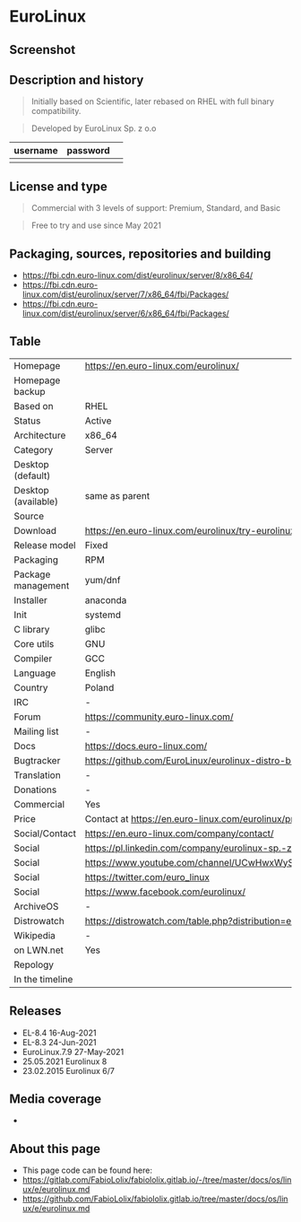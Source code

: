 # EuroLinux

## Screenshot


## Description and history

> Initially based on Scientific, later rebased on RHEL with full binary compatibility.

> Developed by EuroLinux Sp. z o.o

| username | password |  |
|----------|----------|--|
|  |  |  |


## License and type

> Commercial with 3 levels of support: Premium, Standard, and Basic

> Free to try and use since May 2021


## Packaging, sources, repositories and building

>

* https://fbi.cdn.euro-linux.com/dist/eurolinux/server/8/x86_64/
* https://fbi.cdn.euro-linux.com/dist/eurolinux/server/7/x86_64/fbi/Packages/
* https://fbi.cdn.euro-linux.com/dist/eurolinux/server/6/x86_64/fbi/Packages/


## Table

|                       |  |
|-----------------------|--|
| Homepage              | <https://en.euro-linux.com/eurolinux/> |
| Homepage backup       |  |
| Based on              | RHEL |
| Status                | Active |
| Architecture          | x86_64 |
| Category              | Server |
| Desktop (default)     |  |
| Desktop (available)   | same as parent |
| Source                |  |
| Download              | <https://en.euro-linux.com/eurolinux/try-eurolinux/> |
| Release model         | Fixed |
| Packaging             | RPM |
| Package management    | yum/dnf |
| Installer             | anaconda |
| Init                  | systemd |
| C library             | glibc |
| Core utils            | GNU |
| Compiler              | GCC |
| Language              | English |
| Country               | Poland |
| IRC                   | - |
| Forum                 | <https://community.euro-linux.com/> |
| Mailing list          | - |
| Docs                  | <https://docs.euro-linux.com/> |
| Bugtracker            | <https://github.com/EuroLinux/eurolinux-distro-bugs-and-rfc> |
| Translation           | - |
| Donations             | - |
| Commercial            | Yes |
| Price                 | Contact at <https://en.euro-linux.com/eurolinux/pricing-and-orders/> |
| Social/Contact        | <https://en.euro-linux.com/company/contact/> |
| Social                | <https://pl.linkedin.com/company/eurolinux-sp.-z-o.o.> |
| Social                | <https://www.youtube.com/channel/UCwHwxWySqqWlB4YajqTBPTg> |
| Social                | <https://twitter.com/euro_linux> |
| Social                | <https://www.facebook.com/eurolinux/> |
| ArchiveOS             | - |
| Distrowatch           | <https://distrowatch.com/table.php?distribution=eurolinux> |
| Wikipedia             | - |
| on LWN.net            | Yes |
| Repology              |  |
| In the timeline       |  |


## Releases

* EL-8.4 16-Aug-2021
* EL-8.3 24-Jun-2021
* EuroLinux.7.9 27-May-2021
* 25.05.2021 Eurolinux 8
* 23.02.2015 Eurolinux 6/7


## Media coverage

* 


## About this page

* This page code can be found here:
* <https://gitlab.com/FabioLolix/fabiololix.gitlab.io/-/tree/master/docs/os/linux/e/eurolinux.md>
* <https://github.com/FabioLolix/fabiololix.gitlab.io/tree/master/docs/os/linux/e/eurolinux.md>

